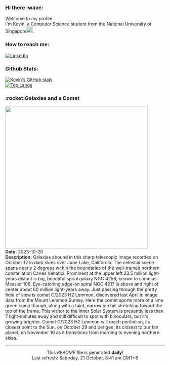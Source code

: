 <h3>Hi there :wave:</h3>

Welcome to my profile.   
I'm Kevin, a Computer Science student from the National University of Singapore<img src="https://img.icons8.com/color/96/000000/singapore-circular.png" width="20px"/>.</p>

<h3>How to reach me: </h3>
<a href="https://www.linkedin.com/in/kevin-foong/"><img alt="LinkedIn" src="https://img.shields.io/badge/linkedin-%230077B5.svg?&style=for-the-badge&logo=linkedin&logoColor=white" /></a> 

<h3>Github Stats: </h3> 

[![Kevin's GitHub stats](https://github-readme-stats.vercel.app/api?username=kevin9foong&theme=tokyonight)](https://github.com/anuraghazra/github-readme-stats) <br/>
[![Top Langs](https://github-readme-stats.vercel.app/api/top-langs/?username=kevin9foong&layout=compact&theme=tokyonight)](https://github.com/anuraghazra/github-readme-stats)

<h3>:rocket:Galaxies and a Comet</h3> 
<img width="450" src="https:&#x2F;&#x2F;apod.nasa.gov&#x2F;apod&#x2F;image&#x2F;2310&#x2F;C2023H2LemmonGalaxies.jpg" /><br/>
<b>Date:</b> 2023-10-20<br/>
<b>Description:</b> Galaxies abound in this sharp telescopic image recorded on October 12 in dark skies over June Lake, California. The celestial scene spans nearly 2 degrees within the boundaries of the well-trained northern constellation Canes Venatici. Prominent at the upper left 23.5 million light-years distant is big, beautiful spiral galaxy NGC 4258, known to some as Messier 106. Eye-catching edge-on spiral NGC 4217 is above and right of center about 60 million light-years away. Just passing through the pretty field of view is comet C&#x2F;2023 H2 Lemmon, discovered last April in image data from the Mount Lemmon Survey. Here the comet sports more of a lime green coma though, along with a faint, narrow ion tail stretching toward the top of the frame. This visitor to the inner Solar System is presently less than 7 light-minutes away and still difficult to spot with binoculars, but it&#39;s growing brighter. Comet C&#x2F;2023 H2 Lemmon will reach perihelion, its closest point to the Sun, on October 29 and perigee, its closest to our fair planet, on November 10 as it transitions from morning to evening northern skies.<br/>

------------
<p align="center">This <i>README</i> file is generated <b>daily</b>!</br>
Last refresh: Saturday, 21 October, 8:41 am GMT+8<br />